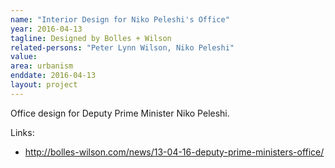 ```yaml
---
name: "Interior Design for Niko Peleshi's Office"
year: 2016-04-13
tagline: Designed by Bolles + Wilson
related-persons: "Peter Lynn Wilson, Niko Peleshi"
value:
area: urbanism
enddate: 2016-04-13
layout: project
---
```

Office design for Deputy Prime Minister Niko Peleshi.

Links:
* <http://bolles-wilson.com/news/13-04-16-deputy-prime-ministers-office/>

